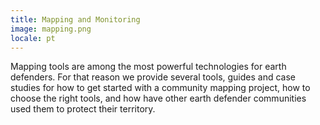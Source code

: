 ```yaml
---
title: Mapping and Monitoring
image: mapping.png
locale: pt
---
```


Mapping tools are among the most powerful technologies for earth defenders. For that reason we provide several tools, guides and case studies for how to get started with a community mapping project, how to choose the right tools, and how have other earth defender communities used them to protect their territory.

<app-button :color="true" target="_self" link="mapping-and-monitoring" text="Get started"></app-button>

<app-button target="_self" link="apps/mapeo" text="Download Mapeo"></app-button>
